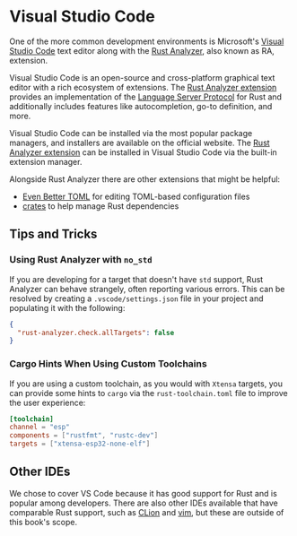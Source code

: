 # Visual Studio Code

One of the more common development environments is Microsoft's [Visual Studio Code][vscode] text editor along with the [Rust Analyzer][rust-analyzer], also known as RA, extension.

Visual Studio Code is an open-source and cross-platform graphical text editor with a rich ecosystem of extensions. The [Rust Analyzer extension][rust-analyzer-extension] provides an implementation of the [Language Server Protocol][language-server-protocol] for Rust and additionally includes features like autocompletion, go-to definition, and more.

Visual Studio Code can be installed via the most popular package managers, and installers are available on the official website. The [Rust Analyzer extension][rust-analyzer-extension] can be installed in Visual Studio Code via the built-in extension manager.

Alongside Rust Analyzer there are other extensions that might be helpful:

- [Even Better TOML][even-better-toml] for editing TOML-based configuration files
- [crates][crates] to help manage Rust dependencies

[vscode]: https://code.visualstudio.com/
[rust-analyzer]: https://rust-analyzer.github.io/
[rust-analyzer-extension]: https://marketplace.visualstudio.com/items?itemName=rust-lang.rust-analyzer
[language-server-protocol]: https://microsoft.github.io/language-server-protocol/
[even-better-toml]: https://marketplace.visualstudio.com/items?itemName=tamasfe.even-better-toml
[crates]: https://marketplace.visualstudio.com/items?itemName=serayuzgur.crates

## Tips and Tricks

### Using Rust Analyzer with `no_std`

If you are developing for a target that doesn't have `std` support, Rust Analyzer can behave strangely, often reporting various errors. This can be resolved by creating a `.vscode/settings.json` file in your project and populating it with the following:

```json
{
  "rust-analyzer.check.allTargets": false
}
```

### Cargo Hints When Using Custom Toolchains

If you are using a custom toolchain, as you would with `Xtensa` targets, you can provide some hints to `cargo` via the `rust-toolchain.toml` file to improve the user experience:

```toml
[toolchain]
channel = "esp"
components = ["rustfmt", "rustc-dev"]
targets = ["xtensa-esp32-none-elf"]
```

## Other IDEs

We chose to cover VS Code because it has good support for Rust and is popular among developers. There are also other IDEs available that have comparable Rust support, such as [CLion][clion] and [vim][vim], but these are outside of this book's scope.

[clion]: https://www.jetbrains.com/clion/
[vim]: https://www.vim.org/

